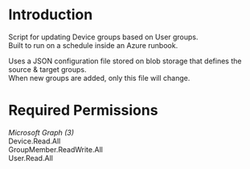 # Introduction
Script for updating Device groups based on User groups.  
Built to run on a schedule inside an Azure runbook.  
  
Uses a JSON configuration file stored on blob storage that defines the source & target groups.  
When new groups are added, only this file will change.  

# Required Permissions
  *Microsoft Graph (3)*  
    Device.Read.All  
    GroupMember.ReadWrite.All  
    User.Read.All